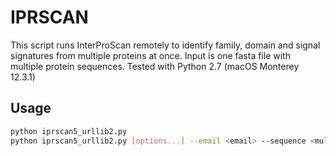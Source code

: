 # IPRSCAN

This script runs InterProScan remotely to identify family, domain and signal signatures from multiple proteins at once.
Input is one fasta file with multiple protein sequences. Tested with Python 2.7 (macOS Monterey 12.3.1)

## Usage 

```bash
python iprscan5_urllib2.py 
python iprscan5_urllib2.py [options...] --email <email> --sequence <multi_fasta_sequence_file>
```
